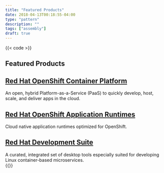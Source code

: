 ```yaml
---
title: "Featured Products"
date: 2018-04-13T00:18:55-04:00
type: "pattern"
description: ""
tags: ["assembly"]
draft: true
---
```


{{< code >}}
<section data-quickedit-entity-id="assembly/29" id="assembly-field-sections-29" class="assembly assembly-type-featured_products" data-quickedit-entity-instance-id="0">
  <h2 data-quickedit-field-id="assembly/29/field_title/en/default" class="field field--name-field-title field--type-string field--label-hidden field__item">Featured Products</h2>

  <article data-quickedit-entity-id="node/33805" role="article" class="contextual-region node node--type-product node--view-mode-featured-tile" about="/node/33805" data-quickedit-entity-instance-id="0">
    <h2>
      <a href="/node/33805" rel="bookmark"><span data-quickedit-field-id="node/33805/title/en/featured_tile" class="field field--name-title field--type-string field--label-hidden quickedit-field">Red Hat OpenShift Container Platform</span></a>
    </h2>
    <div class="node__content">
      <div class="description field field--name-field-short-description field--type-string-long field--label-hidden field__items quickedit-field" data-quickedit-field-id="node/33805/field_short_description/en/featured_tile">
        An open, hybrid Platform-as-a-Service (PaaS) to quickly develop, host, scale, and deliver apps in the cloud.
      </div>
    </div>
  </article>

  <article data-quickedit-entity-id="node/47235" role="article" class="contextual-region node node--type-product node--view-mode-featured-tile" about="/node/47235" data-quickedit-entity-instance-id="0">
    <h2>
      <a href="/node/47235" rel="bookmark"><span data-quickedit-field-id="node/47235/title/en/featured_tile" class="field field--name-title field--type-string field--label-hidden quickedit-field">Red Hat OpenShift Application Runtimes</span></a>
    </h2>
    <div class="node__content">
      <div class="description field field--name-field-short-description field--type-string-long field--label-hidden field__items quickedit-field" data-quickedit-field-id="node/47235/field_short_description/en/featured_tile">
        Cloud native application runtimes optimized for OpenShift.
      </div>
    </div>
  </article>

  <article data-quickedit-entity-id="node/33765" role="article" class="contextual-region node node--type-product node--view-mode-featured-tile" about="/products/devsuite" data-quickedit-entity-instance-id="0">
    <h2>
      <a href="/products/devsuite" rel="bookmark"><span data-quickedit-field-id="node/33765/title/en/featured_tile" class="field field--name-title field--type-string field--label-hidden quickedit-field">Red Hat Development Suite</span></a>
    </h2>
    <div class="node__content">
      <div class="description field field--name-field-short-description field--type-string-long field--label-hidden field__items quickedit-field" data-quickedit-field-id="node/33765/field_short_description/en/featured_tile">
        A curated, integrated set of desktop tools especially suited for developing Linux container-based microservices.
      </div>
    </div>
  </article>
</section>
{{</ code >}}